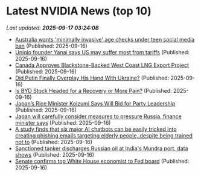 # Latest NVIDIA News (top 10)
_Last updated: **2025-09-17 03:24:08**_

- [Australia wants 'minimally invasive' age checks under teen social media ban](https://biztoc.com/x/a311e9915808c42c) (Published: 2025-09-16)
- [Uniqlo founder Yanai says US may suffer most from tariffs](https://biztoc.com/x/9f0afe567814a761) (Published: 2025-09-16)
- [Canada Approves Blackstone-Backed West Coast LNG Export Project](https://biztoc.com/x/109c8284e88b4e4a) (Published: 2025-09-16)
- [Did Putin Finally Overplay His Hand With Ukraine?](https://biztoc.com/x/4589fc0d757c01a0) (Published: 2025-09-16)
- [Is BYD Stock Headed for a Recovery or More Pain?](https://biztoc.com/x/8bce92ee532a1609) (Published: 2025-09-16)
- [Japan’s Rice Minister Koizumi Says Will Bid for Party Leadership](https://biztoc.com/x/a13e7d307ffc81a8) (Published: 2025-09-16)
- [Japan will carefully consider measures to pressure Russia, finance minister says](https://biztoc.com/x/869c6bad2646c2f5) (Published: 2025-09-16)
- [A study finds that six major AI chatbots can be easily tricked into creating phishing emails targeting elderly people, despite being trained not to](https://biztoc.com/x/c5159f6bd2c44d86) (Published: 2025-09-16)
- [Sanctioned tanker discharges Russian oil at India's Mundra port, data shows](https://biztoc.com/x/e533cc406393313a) (Published: 2025-09-16)
- [Senate confirms top White House economist to Fed board](https://biztoc.com/x/7673b246de2cd878) (Published: 2025-09-16)
